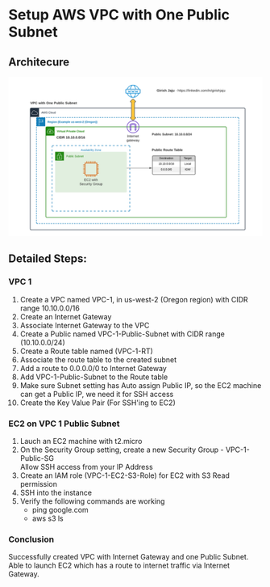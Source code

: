 # Setup AWS VPC with One Public Subnet

## Architecure
![](images/VPC-One-Public-Subnet.png)


## Detailed Steps:
### VPC 1
1. Create a VPC named VPC-1, in us-west-2 (Oregon region) with CIDR range 10.10.0.0/16
2. Create an Internet Gateway
3. Associate Internet Gateway to the VPC
4. Create a Public named VPC-1-Public-Subnet with CIDR range (10.10.0.0/24)
5. Create a Route table named (VPC-1-RT)
6. Associate the route table to the created subnet
7. Add a route to 0.0.0.0/0 to Internet Gateway
8. Add VPC-1-Public-Subnet to the Route table
9. Make sure Subnet setting has Auto assign Public IP, so the EC2 machine can get a Public IP, we need it for SSH access
10. Create the Key Value Pair (For SSH'ing to EC2)

### EC2 on VPC 1 Public Subnet
1. Lauch an EC2 machine with t2.micro
2. On the Security Group setting, create a new Security Group - VPC-1-Public-SG <br>
   Allow SSH access from your IP Address<br>
3. Create an IAM role (VPC-1-EC2-S3-Role) for EC2 with S3 Read permission
3. SSH into the instance
4. Verify the following commands are working
    - ping google.com
    - aws s3 ls

### Conclusion

Successfully created VPC with Internet Gateway and one Public Subnet.
Able to launch EC2 which has a route to internet traffic via Internet Gateway.

